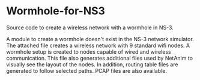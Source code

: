 # Wormhole-for-NS3
Source code to create a wireless network with a wormhole in NS-3.

A module to create a wormhole doesn't exist in the NS-3 network simulator. The attached file creates a wireless
network with 9 standard wifi nodes. A wormhole setup is created to nodes capable of wired and wireless
communication. This file also generates additional files used by NetAnim to visually see the layout of
the nodes. In addition, routing table files are generated to follow selected paths. PCAP files are also
available.
